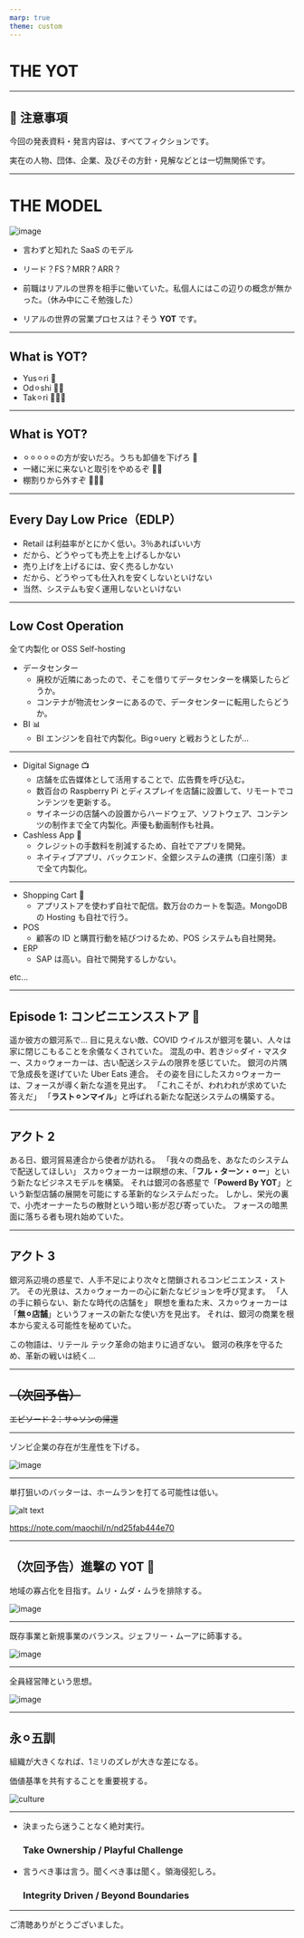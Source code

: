 ```yaml
---
marp: true
theme: custom
---
```


# THE YOT

---

## 🚨 注意事項

今回の発表資料・発言内容は、すべてフィクションです。

実在の人物、団体、企業、及びその方針・見解などとは一切無関係です。

---

# THE MODEL

![image](https://www.shoeisha.co.jp/static/book/campaign/the-model/images/title.jpg)

- 言わずと知れた SaaS のモデル

- リード？FS？MRR？ARR？

- 前職はリアルの世界を相手に働いていた。私個人にはこの辺りの概念が無かった。（休み中にこそ勉強した）
- リアルの世界の営業プロセスは？そう **YOT** です。

---

## What is YOT?

- Yus⚪︎ri 👿
- Od⚪︎shi 👿👿
- Tak⚪︎ri 👿👿👿

---

## What is YOT?

- ⚪︎⚪︎⚪︎⚪︎⚪︎の方が安いだろ。うちも卸値を下げろ 👿
- 一緒に米に来ないと取引をやめるぞ 👿👿
- 棚割りから外すぞ 👿👿👿

---

## Every Day Low Price（EDLP）

- Retail は利益率がとにかく低い。3％あればいい方
- だから、どうやっても売上を上げるしかない
- 売り上げを上げるには、安く売るしかない
- だから、どうやっても仕入れを安くしないといけない
- 当然、システムも安く運用しないといけない

---

## Low Cost Operation

全て内製化 or OSS Self-hosting

- データセンター
    - 廃校が近隣にあったので、そこを借りてデータセンターを構築したらどうか。
    - コンテナが物流センターにあるので、データセンターに転用したらどうか。
- BI 📊
    - BI エンジンを自社で内製化。Big⚪︎uery と戦おうとしたが...

---

- Digital Signage 📺
    - 店舗を広告媒体として活用することで、広告費を呼び込む。
    - 数百台の Raspberry Pi とディスプレイを店舗に設置して、リモートでコンテンツを更新する。
    - サイネージの店舗への設置からハードウェア、ソフトウェア、コンテンツの制作まで全て内製化。声優も動画制作も社員。
- Cashless App 📱
    - クレジットの手数料を削減するため、自社でアプリを開発。
    - ネイティブアプリ、バックエンド、全銀システムの連携（口座引落）まで全て内製化。

---

- Shopping Cart 🛒
    - アプリストアを使わず自社で配信。数万台のカートを製造。MongoDB の Hosting も自社で行う。
- POS
    - 顧客の ID と購買行動を結びつけるため、POS システムも自社開発。
- ERP
    - SAP は高い。自社で開発するしかない。

etc...

---

## Episode 1: コンビニエンスストア 🏪

遥か彼方の銀河系で...
目に見えない敵、COVID ウイルスが銀河を襲い、人々は家に閉じこもることを余儀なくされていた。
混乱の中、若きジ⚪︎ダイ・マスター、スカ⚪︎ウォーカーは、古い配送システムの限界を感じていた。
銀河の片隅で急成長を遂げていた Uber Eats 連合。
その姿を目にしたスカ⚪︎ウォーカーは、フォースが導く新たな道を見出す。
「これこそが、われわれが求めていた答えだ」
「**ラスト⚪︎ンマイル**」と呼ばれる新たな配送システムの構築する。

---

## アクト 2

ある日、銀河貿易連合から使者が訪れる。
「我々の商品を、あなたのシステムで配送してほしい」
スカ⚪︎ウォーカーは瞑想の末、「**フル・ターン・⚪︎ー**」という新たなビジネスモデルを構築。
それは銀河の各惑星で「**Powerd By YOT**」という新型店舗の展開を可能にする革新的なシステムだった。
しかし、栄光の裏で、小売オーナーたちの散財という暗い影が忍び寄っていた。
フォースの暗黒面に落ちる者も現れ始めていた。

---

## アクト 3

銀河系辺境の惑星で、人手不足により次々と閉鎖されるコンビニエンス・ストア。
その光景は、スカ⚪︎ウォーカーの心に新たなビジョンを呼び覚ます。
「人の手に頼らない、新たな時代の店舗を」
瞑想を重ねた末、スカ⚪︎ウォーカーは「**無⚪︎店舗**」というフォースの新たな使い方を見出す。
それは、銀河の商業を根本から変える可能性を秘めていた。

この物語は、リテール テック革命の始まりに過ぎない。
銀河の秩序を守るため、革新の戦いは続く...

---

## ~~（次回予告）~~
~~エピソード 2：サ⚪︎ソンの帰還~~

---

ゾンビ企業の存在が生産性を下げる。

![image](https://str.toyokeizai.net/files/topics/12146_ext_01_0.jpg?v=1583442150)

---

単打狙いのバッターは、ホームランを打てる可能性は低い。

![alt text](image.png)

https://note.com/maochil/n/nd25fab444e70

---

## （次回予告）進撃の YOT 🧌

地域の寡占化を目指す。ムリ・ムダ・ムラを排除する。

![image](https://cdn-ak.f.st-hatena.com/images/fotolife/m/mogmogfirst/20200711/20200711222105.jpg)

---

既存事業と新規事業のバランス。ジェフリー・ムーアに師事する。

![image](https://image.maruzenjunkudo.co.jp/item/1/324/2842/2726/28422726_01.jpg)

---

全員経営陣という思想。

![image](https://www.diamond.co.jp/book/p74hs00000004zyq-img/9784478110744.jpg)

---

## 永⚪︎五訓

組織が大きくなれば、1ミリのズレが大きな差になる。

価値基準を共有することを重要視する。

![culture](https://stat.ameba.jp/user_images/20150331/21/md-editor-in-chief/4c/a5/j/o0480036013261928338.jpg?caw=800)

---

<!--
_backgroundColor: #f04600
-->

- 決まったら迷うことなく絶対実行。
    ### Take Ownership / Playful Challenge
- 言うべき事は言う。聞くべき事は聞く。領海侵犯しろ。
    ### Integrity Driven / Beyond Boundaries

---

ご清聴ありがとうございました。
